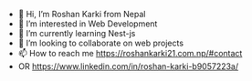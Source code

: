 - 👋 Hi, I’m Roshan Karki from Nepal
- 👀 I’m interested in Web Development 
- 🌱 I’m currently learning Nest-js
- 💞️ I’m looking to collaborate on web projects
- 📫 How to reach me https://roshankarki21.com.np/#contact
- OR https://www.linkedin.com/in/roshan-karki-b9057223a/

<!---
roshan2057/roshan2057 is a ✨ special ✨ repository because its `README.md` (this file) appears on your GitHub profile.
You can click the Preview link to take a look at your changes.
--->
